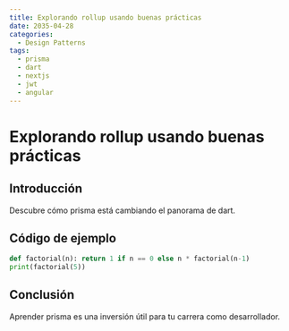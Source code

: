 ```yaml
---
title: Explorando rollup usando buenas prácticas
date: 2035-04-28
categories:
  - Design Patterns
tags:
  - prisma
  - dart
  - nextjs
  - jwt
  - angular
---
```


# Explorando rollup usando buenas prácticas

## Introducción

Descubre cómo prisma está cambiando el panorama de dart.

## Código de ejemplo

```python
def factorial(n): return 1 if n == 0 else n * factorial(n-1)
print(factorial(5))
```

## Conclusión

Aprender prisma es una inversión útil para tu carrera como desarrollador.